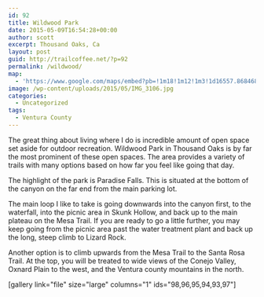 ```yaml
---
id: 92
title: Wildwood Park
date: 2015-05-09T16:54:28+00:00
author: scott
excerpt: Thousand Oaks, Ca
layout: post
guid: http://trailcoffee.net/?p=92
permalink: /wildwood/
map:
  - 'https://www.google.com/maps/embed?pb=!1m18!1m12!1m3!1d16557.868468929326!2d-118.91141218647205!3d34.219865200408!2m3!1f0!2f0!3f0!3m2!1i1024!2i768!4f13.1!3m3!1m2!1s0x80e83057055a2a3d%3A0x5d5fe8ca6d02dfb2!2sMesa+Trail%2C+Thousand+Oaks%2C+CA+91360!5e1!3m2!1sen!2sus!4v1488760486533'
image: /wp-content/uploads/2015/05/IMG_3106.jpg
categories:
  - Uncategorized
tags:
  - Ventura County
---
```

The great thing about living where I do is incredible amount of open space set aside for outdoor recreation. Wildwood Park in Thousand Oaks is by far the most prominent of these open spaces. The area provides a variety of trails with many options based on how far you feel like going that day.

The highlight of the park is Paradise Falls. This is situated at the bottom of the canyon on the far end from the main parking lot.

The main loop I like to take is going downwards into the canyon first, to the waterfall, into the picnic area in Skunk Hollow, and back up to the main plateau on the Mesa Trail. If you are ready to go a little further, you may keep going from the picnic area past the water treatment plant and back up the long, steep climb to Lizard Rock.

Another option is to climb upwards from the Mesa Trail to the Santa Rosa Trail. At the top, you will be treated to wide views of the Conejo Valley, Oxnard Plain to the west, and the Ventura county mountains in the north.

[gallery link="file" size="large" columns="1" ids="98,96,95,94,93,97"]